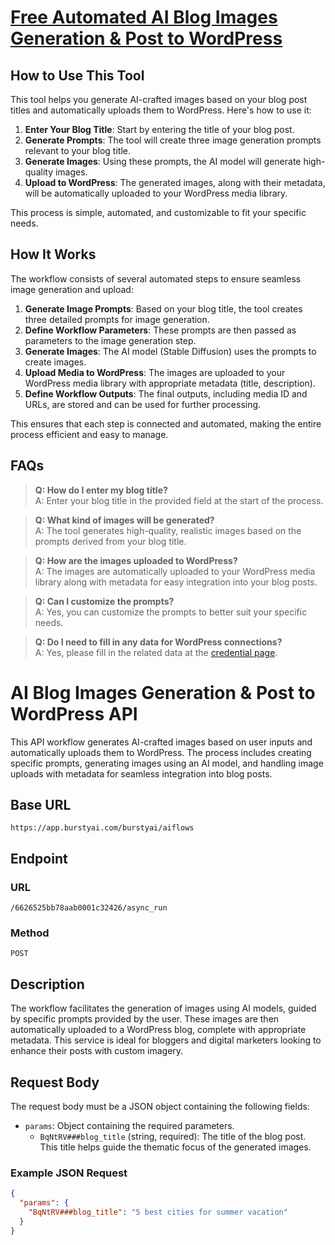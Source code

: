 # [Free Automated AI Blog Images Generation & Post to WordPress](https://burstyai.com)

## How to Use This Tool

This tool helps you generate AI-crafted images based on your blog post titles and automatically uploads them to WordPress. Here's how to use it:

1. **Enter Your Blog Title**: Start by entering the title of your blog post.
2. **Generate Prompts**: The tool will create three image generation prompts relevant to your blog title.
3. **Generate Images**: Using these prompts, the AI model will generate high-quality images.
4. **Upload to WordPress**: The generated images, along with their metadata, will be automatically uploaded to your WordPress media library.

This process is simple, automated, and customizable to fit your specific needs.

## How It Works

The workflow consists of several automated steps to ensure seamless image generation and upload:

1. **Generate Image Prompts**: Based on your blog title, the tool creates three detailed prompts for image generation.
2. **Define Workflow Parameters**: These prompts are then passed as parameters to the image generation step.
3. **Generate Images**: The AI model (Stable Diffusion) uses the prompts to create images.
4. **Upload Media to WordPress**: The images are uploaded to your WordPress media library with appropriate metadata (title, description).
5. **Define Workflow Outputs**: The final outputs, including media ID and URLs, are stored and can be used for further processing.

This ensures that each step is connected and automated, making the entire process efficient and easy to manage.

## FAQs

> **Q: How do I enter my blog title?**  
> A: Enter your blog title in the provided field at the start of the process.

> **Q: What kind of images will be generated?**  
> A: The tool generates high-quality, realistic images based on the prompts derived from your blog title.

> **Q: How are the images uploaded to WordPress?**  
> A: The images are automatically uploaded to your WordPress media library along with metadata for easy integration into your blog posts.

> **Q: Can I customize the prompts?**  
> A: Yes, you can customize the prompts to better suit your specific needs.

> **Q: Do I need to fill in any data for WordPress connections?**  
> A: Yes, please fill in the related data at the [credential page](https://app.burstyai.com/user/api-key).

# AI Blog Images Generation & Post to WordPress API

This API workflow generates AI-crafted images based on user inputs and automatically uploads them to WordPress. The process includes creating specific prompts, generating images using an AI model, and handling image uploads with metadata for seamless integration into blog posts.

## Base URL

`https://app.burstyai.com/burstyai/aiflows`

## Endpoint

### URL
`/6626525bb78aab0001c32426/async_run`

### Method
`POST`

## Description

The workflow facilitates the generation of images using AI models, guided by specific prompts provided by the user. These images are then automatically uploaded to a WordPress blog, complete with appropriate metadata. This service is ideal for bloggers and digital marketers looking to enhance their posts with custom imagery.

## Request Body

The request body must be a JSON object containing the following fields:

- `params`: Object containing the required parameters.
  - `BqNtRV###blog_title` (string, required): The title of the blog post. This title helps guide the thematic focus of the generated images.

### Example JSON Request

```json
{
  "params": {
    "BqNtRV###blog_title": "5 best cities for summer vacation"
  }
}
